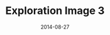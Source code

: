 ---
title: Exploration Image 3
date: 2014-08-27
template: image.html
collection: trial
language: en-us
image_url: http://placehold.it/350x150
image_link: http://elderscrollsonline.com
image_caption: Caption 3
---